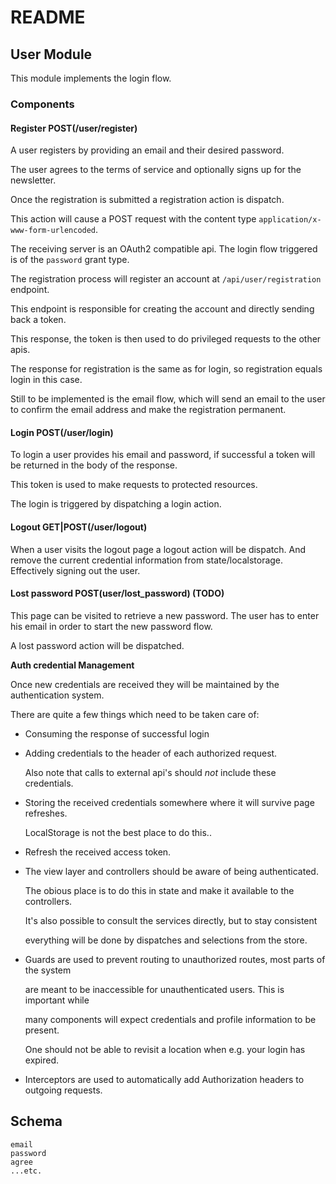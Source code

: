 # README

## User Module

This module implements the login flow.

### Components

#### Register POST\(/user/register\)

A user registers by providing an email and their desired password.

The user agrees to the terms of service and optionally signs up for the newsletter.

Once the registration is submitted a registration action is dispatch.

This action will cause a POST request with the content type `application/x-www-form-urlencoded`.

The receiving server is an OAuth2 compatible api. The login flow triggered is of the `password` grant type.

The registration process will register an account at `/api/user/registration` endpoint.

This endpoint is responsible for creating the account and directly sending back a token.

This response, the token is then used to do privileged requests to the other apis.

The response for registration is the same as for login, so registration equals login in this case.

Still to be implemented is the email flow, which will send an email to the user to confirm the email address and make the registration permanent.

#### Login POST\(/user/login\)

To login a user provides his email and password, if successful a token will be returned in the body of the response.

This token is used to make requests to protected resources.

The login is triggered by dispatching a login action.

#### Logout GET\|POST\(/user/logout\)

When a user visits the logout page a logout action will be dispatch. And remove the current credential information from state/localstorage. Effectively signing out the user.

#### Lost password POST\(user/lost\_password\) \(TODO\)

This page can be visited to retrieve a new password. The user has to enter his email in order to start the new password flow.

A lost password action will be dispatched.

**Auth credential Management**

Once new credentials are received they will be maintained by the authentication system.

There are quite a few things which need to be taken care of:

* Consuming the response of successful login
* Adding credentials to the header of each authorized request.

  Also note that calls to external api's should _not_ include these credentials.

* Storing the received credentials somewhere where it will survive page refreshes.

  LocalStorage is not the best place to do this.. 

* Refresh the received access token.
* The view layer and controllers should be aware of being authenticated.

  The obious place is to do this in state and make it available to the controllers.

  It's also possible to consult the services directly, but to stay consistent

  everything will be done by dispatches and selections from the store.

* Guards are used to prevent routing to unauthorized routes, most parts of the system

  are meant to be inaccessible for unauthenticated users. This is important while

  many components will expect credentials and profile information to be present.

  One should not be able to revisit a location when e.g. your login has expired.

* Interceptors are used to automatically add Authorization headers to outgoing requests.

## Schema

```text
email
password
agree
...etc.
```

